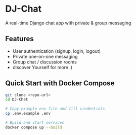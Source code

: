 # DJ-Chat

A real-time Django chat app with private & group messaging

## Features
- User authentication (signup, login, logout)
- Private one-on-one messaging
- Group chat / discussion rooms
- discover Yourself for more :)

## Quick Start with Docker Compose
```bash
git clone <repo-url>
cd DJ-Chat

# Copy example env file and fill credentials
cp .env.example .env

# Build and start services
docker compose up --build
